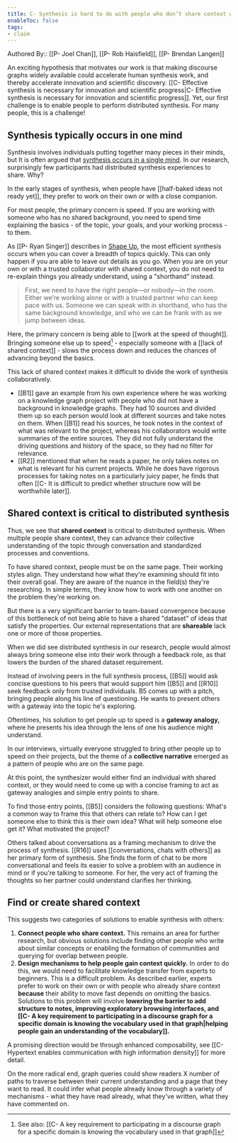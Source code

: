 ```yaml
---
title: C- Synthesis is hard to do with people who don’t share context with you
enableToc: false
tags:
- claim
---
```


Authored By::  [[P- Joel Chan]], [[P- Rob Haisfield]], [[P- Brendan Langen]]

An exciting hypothesis that motivates our work is that making discourse graphs widely available could accelerate human synthesis work, and thereby accelerate innovation and scientific discovery. [[C- Effective synthesis is necessary for innovation and scientific progress|C- Effective synthesis is necessary for innovation and scientific progress]]. Yet, our first challenge is to enable people to perform distributed synthesis. For many people, this is a challenge!

## Synthesis typically occurs in one mind

Synthesis involves individuals putting together many pieces in their minds, but It is often argued that [synthesis occurs in a single mind](https://notes.andymatuschak.org/Great_creative_work_is_usually_the_product_of_a_single_person). In our research, surprisingly few participants had distributed synthesis experiences to share. Why? 

In the early stages of synthesis, when people have [[half-baked ideas not ready yet]], they prefer to work on their own or with a close companion.

For most people, the primary concern is speed. If you are working with someone who has no shared background, you need to spend time explaining the basics - of the topic, your goals, and your working process - to them. 

As [[P- Ryan Singer]] describes in [Shape Up](https://basecamp.com/shapeup), the most efficient synthesis occurs when you can cover a breadth of topics quickly. This can only happen if you are able to leave out details as you go. When you are on your own or with a trusted collaborator with shared context, you do not need to re-explain things you already understand, using a "shorthand" instead.

> First, we need to have the right people—or nobody—in the room. Either we’re working alone or with a trusted partner who can keep pace with us. Someone we can speak with in shorthand, who has the same background knowledge, and who we can be frank with as we jump between ideas.

Here, the primary concern is being able to [[work at the speed of thought]]. Bringing someone else up to speed[^1] - especially someone with a [[lack of shared context]] - slows the process down and reduces the chances of advancing beyond the basics.  

This lack of shared context makes it difficult to divide the work of synthesis collaboratively. 
- [[B1]] gave an example from his own experience where he was working on a knowledge graph project with people who did not have a background in knowledge graphs. They had 10 sources and divided them up so each person would look at different sources and take notes on them. When [[B1]] read his sources, he took notes in the context of what was relevant to the project, whereas his collaborators would write summaries of the entire sources. They did not fully understand the driving questions and history of the space, so they had no filter for relevance.
- [[R2]] mentioned that when he reads a paper, he only takes notes on what is relevant for his current projects. While he does have rigorous processes for taking notes on a particularly juicy paper, he finds that often [[C- It is difficult to predict whether structure now will be worthwhile later]].

## Shared context is critical to distributed synthesis

Thus, we see that **shared context** is critical to distributed synthesis. When multiple people share context, they can advance their collective understanding of the topic through conversation and standardized processes and conventions. 

To have shared context, people must be on the same page. Their working styles align. They understand how what they're examining should fit into their overall goal. They are aware of the nuance in the field(s) they're researching. In simple terms, they know how to work with one another on the problem they're working on.   

But there is a very significant barrier to team-based convergence because of this bottleneck of not being able to have a shared "dataset" of ideas that satisfy the properties. Our external representations that are **shareable** lack one or more of those properties. 

When we did see distributed synthesis in our research, people would almost always bring someone else into their work through a feedback role, as that lowers the burden of the shared dataset requirement. 

Instead of involving peers in the full synthesis process, [[B5]] would ask concise questions to his peers that would support him  [[B5]] and [[R10]] seek feedback only from trusted individuals. B5 comes up with a pitch, bringing people along his line of questioning. He wants to present others with a gateway into the topic he's exploring. 

Oftentimes, his solution to get people up to speed is a **gateway analogy,** where he presents his idea through the lens of one his audience might understand.

In our interviews, virtually everyone struggled to bring other people up to speed on their projects, but the theme of a **collective narrative** emerged as a pattern of people who are on the same page.

At this point, the synthesizer would either find an individual with shared context, or they would need to come up with a concise framing to act as gateway analogies and simple entry points to share. 

To find those entry points, [[B5]] considers the following questions: What's a common way to frame this that others can relate to? How can I get someone else to think this is their own idea? What will help someone else get it? What motivated the project?

Others talked about conversations as a framing mechanism to drive the process of synthesis.  [[R16]] uses [[conversations, chats with others]] as her primary form of synthesis. She finds the form of chat to be more conversational and feels its easier to solve a problem with an audience in mind or if you're talking to someone.  For her, the very act of framing the thoughts so her partner could understand clarifies her thinking.

## Find or create shared context
This suggests two categories of solutions to enable synthesis with others:
1. **Connect people who share context.** This remains an area for further research, but obvious solutions include finding other people who write about similar concepts or enabling the formation of communities and querying for overlap between people.
2. **Design mechanisms to help people gain context quickly.** In order to do this, we would need to facilitate knowledge transfer from experts to beginners. This is a difficult problem. As described earlier, experts prefer to work on their own or with people who already share context **because** their ability to move fast depends on omitting the basics. Solutions to this problem will involve **lowering the barrier to add structure to notes, improving exploratory browsing interfaces, and [[C- A key requirement to participating in a discourse graph for a specific domain is knowing the vocabulary used in that graph|helping people gain an understanding of the vocabulary]].**

A promising direction would be through enhanced composability, see [[C- Hypertext enables communication with high information density]] for more detail.

On the more radical end, graph queries could show readers X number of paths to traverse between their current understanding and a page that they want to read. It could infer what people already know through a variety of mechanisms - what they have read already, what they've written, what they have commented on.

[^1]: See also: [[C- A key requirement to participating in a discourse graph for a specific domain is knowing the vocabulary used in that graph]]